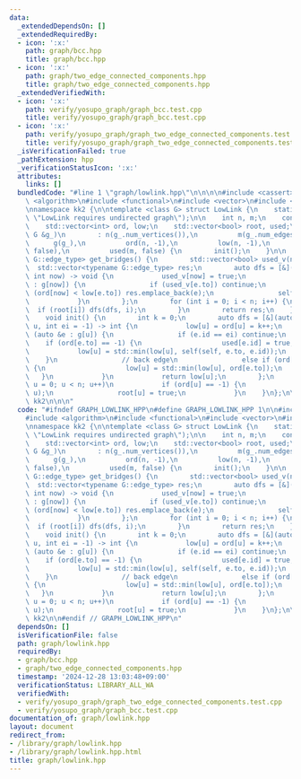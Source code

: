 ```yaml
---
data:
  _extendedDependsOn: []
  _extendedRequiredBy:
  - icon: ':x:'
    path: graph/bcc.hpp
    title: graph/bcc.hpp
  - icon: ':x:'
    path: graph/two_edge_connected_components.hpp
    title: graph/two_edge_connected_components.hpp
  _extendedVerifiedWith:
  - icon: ':x:'
    path: verify/yosupo_graph/graph_bcc.test.cpp
    title: verify/yosupo_graph/graph_bcc.test.cpp
  - icon: ':x:'
    path: verify/yosupo_graph/graph_two_edge_connected_components.test.cpp
    title: verify/yosupo_graph/graph_two_edge_connected_components.test.cpp
  _isVerificationFailed: true
  _pathExtension: hpp
  _verificationStatusIcon: ':x:'
  attributes:
    links: []
  bundledCode: "#line 1 \"graph/lowlink.hpp\"\n\n\n\n#include <cassert>\n#include\
    \ <algorithm>\n#include <functional>\n#include <vector>\n#include <type_traits>\n\
    \nnamespace kk2 {\n\ntemplate <class G> struct LowLink {\n    static_assert(!G::directed::value,\
    \ \"LowLink requires undirected graph\");\n\n    int n, m;\n    const G &g;\n\
    \    std::vector<int> ord, low;\n    std::vector<bool> root, used;\n\n    LowLink(const\
    \ G &g_)\n        : n(g_.num_vertices()),\n          m(g_.num_edges()),\n    \
    \      g(g_),\n          ord(n, -1),\n          low(n, -1),\n          root(n,\
    \ false),\n          used(m, false) {\n        init();\n    }\n\n    std::vector<typename\
    \ G::edge_type> get_bridges() {\n        std::vector<bool> used_v(n);\n      \
    \  std::vector<typename G::edge_type> res;\n        auto dfs = [&](auto self,\
    \ int now) -> void {\n            used_v[now] = true;\n            for (auto &&e\
    \ : g[now]) {\n                if (used_v[e.to]) continue;\n                if\
    \ (ord[now] < low[e.to]) res.emplace_back(e);\n                self(self, e.to);\n\
    \            }\n        };\n        for (int i = 0; i < n; i++) {\n          \
    \  if (root[i]) dfs(dfs, i);\n        }\n        return res;\n    }\n\n  private:\n\
    \    void init() {\n        int k = 0;\n        auto dfs = [&](auto self, int\
    \ u, int ei = -1) -> int {\n            low[u] = ord[u] = k++;\n            for\
    \ (auto &e : g[u]) {\n                if (e.id == ei) continue;\n            \
    \    if (ord[e.to] == -1) {\n                    used[e.id] = true;\n        \
    \            low[u] = std::min(low[u], self(self, e.to, e.id));\n            \
    \    }\n                // back edge\n                else if (ord[e.to] < ord[u])\
    \ {\n                    low[u] = std::min(low[u], ord[e.to]);\n             \
    \   }\n            }\n            return low[u];\n        };\n        for (int\
    \ u = 0; u < n; u++)\n            if (ord[u] == -1) {\n                dfs(dfs,\
    \ u);\n                root[u] = true;\n            }\n    }\n};\n\n} // namespace\
    \ kk2\n\n\n"
  code: "#ifndef GRAPH_LOWLINK_HPP\n#define GRAPH_LOWLINK_HPP 1\n\n#include <cassert>\n\
    #include <algorithm>\n#include <functional>\n#include <vector>\n#include <type_traits>\n\
    \nnamespace kk2 {\n\ntemplate <class G> struct LowLink {\n    static_assert(!G::directed::value,\
    \ \"LowLink requires undirected graph\");\n\n    int n, m;\n    const G &g;\n\
    \    std::vector<int> ord, low;\n    std::vector<bool> root, used;\n\n    LowLink(const\
    \ G &g_)\n        : n(g_.num_vertices()),\n          m(g_.num_edges()),\n    \
    \      g(g_),\n          ord(n, -1),\n          low(n, -1),\n          root(n,\
    \ false),\n          used(m, false) {\n        init();\n    }\n\n    std::vector<typename\
    \ G::edge_type> get_bridges() {\n        std::vector<bool> used_v(n);\n      \
    \  std::vector<typename G::edge_type> res;\n        auto dfs = [&](auto self,\
    \ int now) -> void {\n            used_v[now] = true;\n            for (auto &&e\
    \ : g[now]) {\n                if (used_v[e.to]) continue;\n                if\
    \ (ord[now] < low[e.to]) res.emplace_back(e);\n                self(self, e.to);\n\
    \            }\n        };\n        for (int i = 0; i < n; i++) {\n          \
    \  if (root[i]) dfs(dfs, i);\n        }\n        return res;\n    }\n\n  private:\n\
    \    void init() {\n        int k = 0;\n        auto dfs = [&](auto self, int\
    \ u, int ei = -1) -> int {\n            low[u] = ord[u] = k++;\n            for\
    \ (auto &e : g[u]) {\n                if (e.id == ei) continue;\n            \
    \    if (ord[e.to] == -1) {\n                    used[e.id] = true;\n        \
    \            low[u] = std::min(low[u], self(self, e.to, e.id));\n            \
    \    }\n                // back edge\n                else if (ord[e.to] < ord[u])\
    \ {\n                    low[u] = std::min(low[u], ord[e.to]);\n             \
    \   }\n            }\n            return low[u];\n        };\n        for (int\
    \ u = 0; u < n; u++)\n            if (ord[u] == -1) {\n                dfs(dfs,\
    \ u);\n                root[u] = true;\n            }\n    }\n};\n\n} // namespace\
    \ kk2\n\n#endif // GRAPH_LOWLINK_HPP\n"
  dependsOn: []
  isVerificationFile: false
  path: graph/lowlink.hpp
  requiredBy:
  - graph/bcc.hpp
  - graph/two_edge_connected_components.hpp
  timestamp: '2024-12-28 13:03:48+09:00'
  verificationStatus: LIBRARY_ALL_WA
  verifiedWith:
  - verify/yosupo_graph/graph_two_edge_connected_components.test.cpp
  - verify/yosupo_graph/graph_bcc.test.cpp
documentation_of: graph/lowlink.hpp
layout: document
redirect_from:
- /library/graph/lowlink.hpp
- /library/graph/lowlink.hpp.html
title: graph/lowlink.hpp
---
```

